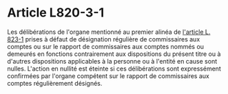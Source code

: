 # Article L820-3-1

Les délibérations de l'organe mentionné au premier alinéa de <a href='/affichCodeArticle.do?cidTexte=LEGITEXT000005634379&idArticle=LEGIARTI000006242751&dateTexte=&categorieLien=cid' title='Code de commerce - art. L823-1 (V)'>l'article L. 823-1</a> prises à défaut de désignation régulière de commissaires aux comptes ou sur le rapport de commissaires aux comptes nommés ou demeurés en fonctions contrairement aux dispositions du présent titre ou à d'autres dispositions applicables à la personne ou à l'entité en cause sont nulles. L'action en nullité est éteinte si ces délibérations sont expressément confirmées par l'organe compétent sur le rapport de commissaires aux comptes régulièrement désignés.
